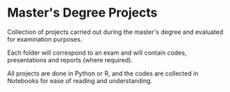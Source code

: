 # Master's Degree Projects
Collection of projects carried out during the master's degree and evaluated for examination purposes. 

Each folder will correspond to an exam and will contain codes, presentations and reports (where required). 

All projects are done in Python or R, and the codes are collected in Notebooks for ease of reading and understanding.
